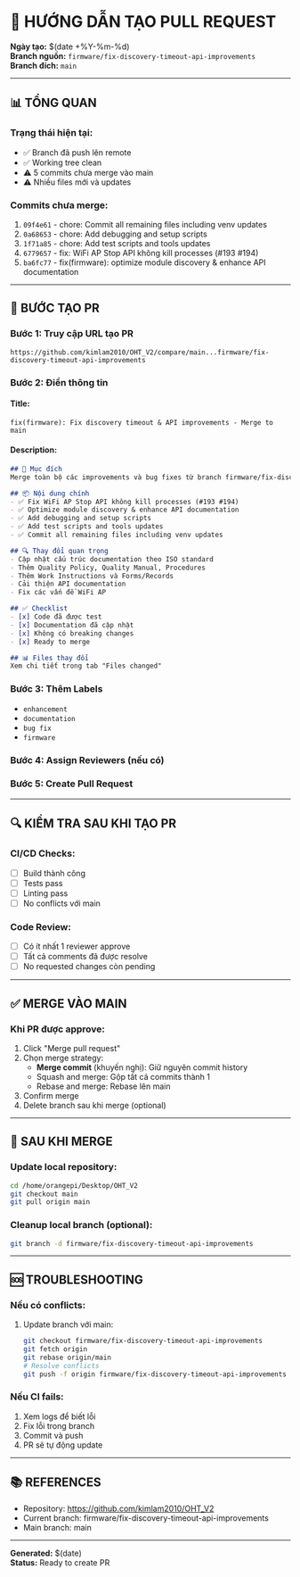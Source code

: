 # 🚀 HƯỚNG DẪN TẠO PULL REQUEST

**Ngày tạo:** $(date +%Y-%m-%d)  
**Branch nguồn:** `firmware/fix-discovery-timeout-api-improvements`  
**Branch đích:** `main`

---

## 📊 TỔNG QUAN

### Trạng thái hiện tại:
- ✅ Branch đã push lên remote
- ✅ Working tree clean
- ⚠️ 5 commits chưa merge vào main
- ⚠️ Nhiều files mới và updates

### Commits chưa merge:
1. `09f4e61` - chore: Commit all remaining files including venv updates
2. `0a68653` - chore: Add debugging and setup scripts  
3. `1f71a85` - chore: Add test scripts and tools updates
4. `6779657` - fix: WiFi AP Stop API không kill processes (#193 #194)
5. `ba6fc77` - fix(firmware): optimize module discovery & enhance API documentation

---

## 🎯 BƯỚC TẠO PR

### Bước 1: Truy cập URL tạo PR
```
https://github.com/kimlam2010/OHT_V2/compare/main...firmware/fix-discovery-timeout-api-improvements
```

### Bước 2: Điền thông tin

#### Title:
```
fix(firmware): Fix discovery timeout & API improvements - Merge to main
```

#### Description:
```markdown
## 🎯 Mục đích
Merge toàn bộ các improvements và bug fixes từ branch firmware/fix-discovery-timeout-api-improvements vào main.

## 📦 Nội dung chính
- ✅ Fix WiFi AP Stop API không kill processes (#193 #194)
- ✅ Optimize module discovery & enhance API documentation
- ✅ Add debugging and setup scripts
- ✅ Add test scripts and tools updates
- ✅ Commit all remaining files including venv updates

## 🔍 Thay đổi quan trọng
- Cập nhật cấu trúc documentation theo ISO standard
- Thêm Quality Policy, Quality Manual, Procedures
- Thêm Work Instructions và Forms/Records
- Cải thiện API documentation
- Fix các vấn đề WiFi AP

## ✅ Checklist
- [x] Code đã được test
- [x] Documentation đã cập nhật
- [x] Không có breaking changes
- [x] Ready to merge

## 📊 Files thay đổi
Xem chi tiết trong tab "Files changed"
```

### Bước 3: Thêm Labels
- `enhancement`
- `documentation`
- `bug fix`
- `firmware`

### Bước 4: Assign Reviewers (nếu có)

### Bước 5: Create Pull Request

---

## 🔍 KIỂM TRA SAU KHI TẠO PR

### CI/CD Checks:
- [ ] Build thành công
- [ ] Tests pass
- [ ] Linting pass
- [ ] No conflicts với main

### Code Review:
- [ ] Có ít nhất 1 reviewer approve
- [ ] Tất cả comments đã được resolve
- [ ] No requested changes còn pending

---

## ✅ MERGE VÀO MAIN

### Khi PR được approve:
1. Click "Merge pull request"
2. Chọn merge strategy:
   - **Merge commit** (khuyến nghị): Giữ nguyên commit history
   - Squash and merge: Gộp tất cả commits thành 1
   - Rebase and merge: Rebase lên main
3. Confirm merge
4. Delete branch sau khi merge (optional)

---

## 📝 SAU KHI MERGE

### Update local repository:
```bash
cd /home/orangepi/Desktop/OHT_V2
git checkout main
git pull origin main
```

### Cleanup local branch (optional):
```bash
git branch -d firmware/fix-discovery-timeout-api-improvements
```

---

## 🆘 TROUBLESHOOTING

### Nếu có conflicts:
1. Update branch với main:
   ```bash
   git checkout firmware/fix-discovery-timeout-api-improvements
   git fetch origin
   git rebase origin/main
   # Resolve conflicts
   git push -f origin firmware/fix-discovery-timeout-api-improvements
   ```

### Nếu CI fails:
1. Xem logs để biết lỗi
2. Fix lỗi trong branch
3. Commit và push
4. PR sẽ tự động update

---

## 📚 REFERENCES

- Repository: https://github.com/kimlam2010/OHT_V2
- Current branch: firmware/fix-discovery-timeout-api-improvements
- Main branch: main

---

**Generated:** $(date)  
**Status:** Ready to create PR

